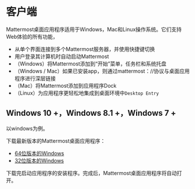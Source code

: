 # 客户端
Mattermost桌面应用程序适用于Windows，Mac和Linux操作系统。它们支持Web体验的所有功能，
* 从单个界面连接到多个Mattermost服务器，并使用快捷键切换
* 用户登录其计算机时自动启动Mattermost
* （Windows）将Mattermost添加到“开始”菜单，任务栏和系统托盘
* （Windows / Mac）如果已安装app，则通过mattermost：//协议与桌面应用程序进行深层链接
* （Mac）将Mattermost添加到应用程序Dock
* （Linux）为应用程序更轻松地集成到桌面环境中`Desktop Entry`

## Windows 10 +，Windows 8.1 +，Windows 7 + 
以windows为例。

下载最新版本的Mattermost桌面应用程序：
* [64位版本的Windows](https://releases.mattermost.com/desktop/4.1.2/mattermost-setup-4.1.2-win64.exe)
* [32位版本的Windows](https://releases.mattermost.com/desktop/4.1.2/mattermost-setup-4.1.2-win32.exe)

下载完启动应用程序的安装程序。完成后，Mattermost桌面应用程序将自动打开。